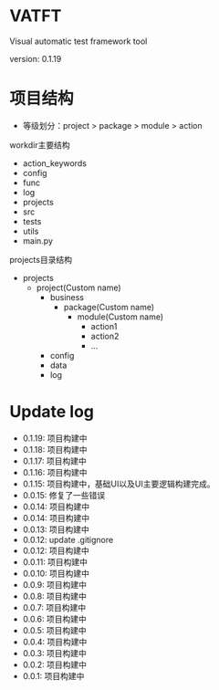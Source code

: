 # VATFT 
Visual automatic test framework tool

version: 0.1.19

# 项目结构

- 等级划分：project > package > module > action

workdir主要结构

- action_keywords
- config
- func
- log
- projects
- src
- tests
- utils
- main.py

projects目录结构
- projects
  - project(Custom name)
    - business
      - package(Custom name)
        - module(Custom name)
          - action1
          - action2
          - ...
    - config
    - data
    - log

# Update log
- 0.1.19: 项目构建中
- 0.1.18: 项目构建中
- 0.1.17: 项目构建中
- 0.1.16: 项目构建中
- 0.1.15: 项目构建中，基础UI以及UI主要逻辑构建完成。
- 0.0.15: 修复了一些错误
- 0.0.14: 项目构建中
- 0.0.14: 项目构建中
- 0.0.13: 项目构建中
- 0.0.12: update .gitignore
- 0.0.12: 项目构建中
- 0.0.11: 项目构建中
- 0.0.10: 项目构建中
- 0.0.9: 项目构建中
- 0.0.8: 项目构建中
- 0.0.7: 项目构建中
- 0.0.6: 项目构建中
- 0.0.5: 项目构建中
- 0.0.4: 项目构建中
- 0.0.3: 项目构建中
- 0.0.2: 项目构建中
- 0.0.1: 项目构建中


